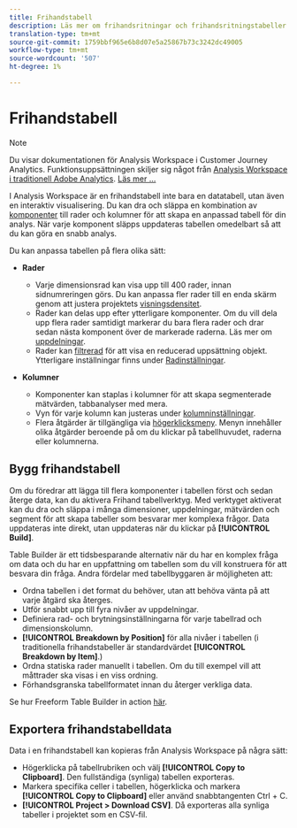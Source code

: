 ```yaml
---
title: Frihandstabell
description: Läs mer om frihandsritningar och frihandsritningstabeller
translation-type: tm+mt
source-git-commit: 1759bbf965e6b8d07e5a25867b73c3242dc49005
workflow-type: tm+mt
source-wordcount: '507'
ht-degree: 1%

---
```



# Frihandstabell

>[!NOTE]
>
>Du visar dokumentationen för Analysis Workspace i Customer Journey Analytics. Funktionsuppsättningen skiljer sig något från [Analysis Workspace i traditionell Adobe Analytics](https://docs.adobe.com/content/help/en/analytics/analyze/analysis-workspace/home.html). [Läs mer …](/help/getting-started/cja-aa.md)

I Analysis Workspace är en frihandstabell inte bara en datatabell, utan även en interaktiv visualisering. Du kan dra och släppa en kombination av [komponenter](/help/components/overview.md) till rader och kolumner för att skapa en anpassad tabell för din analys. När varje komponent släpps uppdateras tabellen omedelbart så att du kan göra en snabb analys.

Du kan anpassa tabellen på flera olika sätt:

* **Rader**
   * Varje dimensionsrad kan visa upp till 400 rader, innan sidnumreringen görs. Du kan anpassa fler rader till en enda skärm genom att justera projektets [visningsdensitet](/help/analysis-workspace/build-workspace-project/view-density.md).
   * Rader kan delas upp efter ytterligare komponenter. Om du vill dela upp flera rader samtidigt markerar du bara flera rader och drar sedan nästa komponent över de markerade raderna. Läs mer om [uppdelningar](/help/components/dimensions/t-breakdown-fa.md).
   * Rader kan [filtrerad](/help/analysis-workspace/visualizations/freeform-table/pagination-filtering-sorting.md) för att visa en reducerad uppsättning objekt. Ytterligare inställningar finns under [Radinställningar](/help/analysis-workspace/visualizations/freeform-table/column-row-settings/table-settings.md).

* **Kolumner**
   * Komponenter kan staplas i kolumner för att skapa segmenterade mätvärden, tabbanalyser med mera.
   * Vyn för varje kolumn kan justeras under [kolumninställningar](/help/analysis-workspace/visualizations/freeform-table/column-row-settings/column-settings.md).
   * Flera åtgärder är tillgängliga via [högerklicksmeny](https://docs.adobe.com/content/help/en/analytics-learn/tutorials/analysis-workspace/building-freeform-tables/using-the-right-click-menu.html). Menyn innehåller olika åtgärder beroende på om du klickar på tabellhuvudet, raderna eller kolumnerna.

## Bygg frihandstabell

Om du föredrar att lägga till flera komponenter i tabellen först och sedan återge data, kan du aktivera Frihand tabellverktyg. Med verktyget aktiverat kan du dra och släppa i många dimensioner, uppdelningar, mätvärden och segment för att skapa tabeller som besvarar mer komplexa frågor. Data uppdateras inte direkt, utan uppdateras när du klickar på **[!UICONTROL Build]**.

Table Builder är ett tidsbesparande alternativ när du har en komplex fråga om data och du har en uppfattning om tabellen som du vill konstruera för att besvara din fråga. Andra fördelar med tabellbyggaren är möjligheten att:

* Ordna tabellen i det format du behöver, utan att behöva vänta på att varje åtgärd ska återges.
* Utför snabbt upp till fyra nivåer av uppdelningar.
* Definiera rad- och brytningsinställningarna för varje tabellrad och dimensionskolumn.
* **[!UICONTROL Breakdown by Position]** för alla nivåer i tabellen (i traditionella frihandstabeller är standardvärdet **[!UICONTROL Breakdown by Item]**.)
* Ordna statiska rader manuellt i tabellen. Om du till exempel vill att måttrader ska visas i en viss ordning.
* Förhandsgranska tabellformatet innan du återger verkliga data.

Se hur Freeform Table Builder in action [här](https://youtu.be/GUMWiJAmMGI).

## Exportera frihandstabelldata

Data i en frihandstabell kan kopieras från Analysis Workspace på några sätt:

* Högerklicka på tabellrubriken och välj **[!UICONTROL Copy to Clipboard]**. Den fullständiga (synliga) tabellen exporteras.
* Markera specifika celler i tabellen, högerklicka och markera **[!UICONTROL Copy to Clipboard]** eller använd snabbtangenten Ctrl + C.
* **[!UICONTROL Project > Download CSV]**. Då exporteras alla synliga tabeller i projektet som en CSV-fil.
